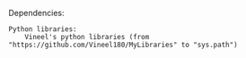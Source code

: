 Dependencies:

    Python libraries:
        Vineel's python libraries (from "https://github.com/Vineel180/MyLibraries" to "sys.path")
